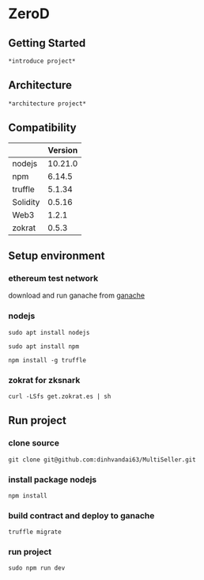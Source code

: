 # ZeroD
## Getting Started
    *introduce project*
## Architecture
    *architecture project*
## Compatibility
    
|         | Version |
|---------|---------|
| nodejs  | 10.21.0 |
| npm     | 6.14.5  |
| truffle | 5.1.34  |
| Solidity| 0.5.16  |
| Web3    | 1.2.1   |
| zokrat  | 0.5.3   |

## Setup environment
### ethereum test network
download and run ganache from [ganache](https://www.trufflesuite.com/ganache)
### nodejs
```sudo apt install nodejs```

```sudo apt install npm ```

```npm install -g truffle ```
### zokrat for zksnark
```curl -LSfs get.zokrat.es | sh```

## Run project
### clone source
```git clone git@github.com:dinhvandai63/MultiSeller.git```
### install package nodejs
```npm install```
### build contract and deploy to ganache
```truffle migrate```
### run project
```sudo npm run dev```

